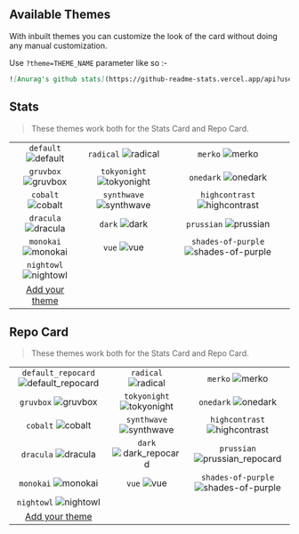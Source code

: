 ## Available Themes

With inbuilt themes you can customize the look of the card without doing any manual customization.

Use `?theme=THEME_NAME` parameter like so :-

```md
![Anurag's github stats](https://github-readme-stats.vercel.app/api?username=anuraghazra&theme=dark&show_icons=true
```

## Stats

> These themes work both for the Stats Card and Repo Card.

|                               |                                        |                                              |
| :---------------------------: | :------------------------------------: | :------------------------------------------: |
| `default` ![default][default] |     `radical` ![radical][radical]      |           `merko` ![merko][merko]            |
| `gruvbox` ![gruvbox][gruvbox] | `tokyonight` ![tokyonight][tokyonight] |        `onedark` ![onedark][onedark]         |
|  `cobalt` ![cobalt][cobalt]   |  `synthwave` ![synthwave][synthwave]   | `highcontrast` ![highcontrast][highcontrast] |
| `dracula` ![dracula][dracula] |          `dark` ![dark][dark]          |      `prussian` ![prussian][prussian]        |
| `monokai` ![monokai][monokai] |          `vue` ![vue][vue]             | `shades-of-purple` ![shades-of-purple][shades-of-purple] |
| `nightowl` ![nightowl][nightowl] |   |   |
| [Add your theme][add-theme]   |||

## Repo Card

> These themes work both for the Stats Card and Repo Card.

|                                                          |                                                 |                                                       |
| :------------------------------------------------------: | :---------------------------------------------: | :---------------------------------------------------: |
| `default_repocard` ![default_repocard][default_repocard] |     `radical` ![radical][radical_repocard]      |           `merko` ![merko][merko_repocard]            |
|          `gruvbox` ![gruvbox][gruvbox_repocard]          | `tokyonight` ![tokyonight][tokyonight_repocard] |        `onedark` ![onedark][onedark_repocard]         |
|           `cobalt` ![cobalt][cobalt_repocard]            |  `synthwave` ![synthwave][synthwave_repocard]   | `highcontrast` ![highcontrast][highcontrast_repocard] |
|          `dracula` ![dracula][dracula_repocard]          |     `dark` ![dark_repocard][dark_repocard]      |  `prussian` ![prussian_repocard][prussian_repocard]         |
|          `monokai` ![monokai][monokai_repocard]          |     `vue` ![vue][vue_repocard]      |  `shades-of-purple` ![shades-of-purple][shades-of-purple_repocard]         |
|          `nightowl` ![nightowl][nightowl_repocard]          |           |   |
| [Add your theme][add-theme]   |||


<!-- Repo Card Theme previews -->

[default_repocard]: https://github-readme-stats.vercel.app/api/pin/?username=anuraghazra&repo=github-readme-stats&cache_seconds=86400&theme=default_repocard
[dark_repocard]: https://github-readme-stats.vercel.app/api/pin/?username=anuraghazra&repo=github-readme-stats&cache_seconds=86400&theme=dark
[radical_repocard]: https://github-readme-stats.vercel.app/api/pin/?username=anuraghazra&repo=github-readme-stats&cache_seconds=86400&theme=radical
[merko_repocard]: https://github-readme-stats.vercel.app/api/pin/?username=anuraghazra&repo=github-readme-stats&cache_seconds=86400&theme=merko
[gruvbox_repocard]: https://github-readme-stats.vercel.app/api/pin/?username=anuraghazra&repo=github-readme-stats&cache_seconds=86400&theme=gruvbox
[cobalt_repocard]: https://github-readme-stats.vercel.app/api/pin/?username=anuraghazra&repo=github-readme-stats&cache_seconds=86400&theme=cobalt
[dark_repocard]: https://github-readme-stats.vercel.app/api/pin/?username=anuraghazra&repo=github-readme-stats&cache_seconds=86400&theme=dark
[dracula_repocard]: https://github-readme-stats.vercel.app/api/pin/?username=anuraghazra&repo=github-readme-stats&cache_seconds=86400&theme=dracula
[tokyonight_repocard]: https://github-readme-stats.vercel.app/api/pin/?username=anuraghazra&repo=github-readme-stats&cache_seconds=86400&theme=tokyonight
[synthwave_repocard]: https://github-readme-stats.vercel.app/api/pin/?username=anuraghazra&repo=github-readme-stats&cache_seconds=86400&theme=synthwave
[onedark_repocard]: https://github-readme-stats.vercel.app/api/pin/?username=anuraghazra&repo=github-readme-stats&cache_seconds=86400&theme=onedark
[highcontrast_repocard]: https://github-readme-stats.vercel.app/api/pin/?username=anuraghazra&repo=github-readme-stats&cache_seconds=86400&theme=highcontrast
[prussian_repocard]: https://github-readme-stats.vercel.app/api/pin/?username=anuraghazra&repo=github-readme-stats&cache_seconds=86400&theme=prussian
[monokai_repocard]: https://github-readme-stats.vercel.app/api/pin/?username=anuraghazra&repo=github-readme-stats&cache_seconds=86400&theme=monokai
[vue_repocard]: https://github-readme-stats.vercel.app/api/pin/?username=anuraghazra&repo=github-readme-stats&cache_seconds=86400&theme=vue
[shades-of-purple_repocard]: https://github-readme-stats.vercel.app/api/pin/?username=anuraghazra&repo=github-readme-stats&cache_seconds=86400&theme=shades-of-purple
[nightowl_repocard]: https://github-readme-stats.vercel.app/api/pin/?username=anuraghazra&repo=github-readme-stats&cache_seconds=86400&theme=nightowl

<!-- Stats Theme previews -->

[default]: https://github-readme-stats.vercel.app/api?username=anuraghazra&theme=default&hide=["contribs","prs"]&cache_seconds=86400
[dark]: https://github-readme-stats.vercel.app/api?username=anuraghazra&theme=dark&hide=["contribs","prs"]&cache_seconds=86400
[radical]: https://github-readme-stats.vercel.app/api?username=anuraghazra&theme=radical&hide=["contribs","prs"]&cache_seconds=86400
[merko]: https://github-readme-stats.vercel.app/api?username=anuraghazra&theme=merko&hide=["contribs","prs"]&cache_seconds=86400
[gruvbox]: https://github-readme-stats.vercel.app/api?username=anuraghazra&theme=gruvbox&hide=["contribs","prs"]&cache_seconds=86400
[tokyonight]: https://github-readme-stats.vercel.app/api?username=anuraghazra&theme=tokyonight&hide=["contribs","prs"]&cache_seconds=86400
[onedark]: https://github-readme-stats.vercel.app/api?username=anuraghazra&theme=onedark&hide=["contribs","prs"]&cache_seconds=86400
[cobalt]: https://github-readme-stats.vercel.app/api?username=anuraghazra&theme=cobalt&hide=["contribs","prs"]&cache_seconds=86400
[synthwave]: https://github-readme-stats.vercel.app/api?username=anuraghazra&theme=synthwave&hide=["contribs","prs"]&cache_seconds=86400
[highcontrast]: https://github-readme-stats.vercel.app/api?username=anuraghazra&theme=highcontrast&hide=["contribs","prs"]&cache_seconds=86400
[dracula]: https://github-readme-stats.vercel.app/api?username=anuraghazra&theme=dracula&hide=["contribs","prs"]&cache_seconds=86400
[prussian]: https://github-readme-stats.vercel.app/api?username=anuraghazra&theme=prussian&hide=["contribs","prs"]&cache_seconds=86400
[monokai]: https://github-readme-stats.vercel.app/api?username=anuraghazra&theme=monokai&hide=["contribs","prs"]&cache_seconds=86400
[vue]: https://github-readme-stats.vercel.app/api?username=anuraghazra&theme=vue&hide=["contribs","prs"]&cache_seconds=86400
[shades-of-purple]: https://github-readme-stats.vercel.app/api?username=anuraghazra&theme=shades-of-purple&hide=["contribs","prs"]&cache_seconds=86400
[nightowl]: https://github-readme-stats.vercel.app/api?username=anuraghazra&theme=nightowl&hide=["contribs","prs"]&cache_seconds=86400


[add-theme]: https://github.com/anuraghazra/github-readme-stats/edit/master/themes/index.js
